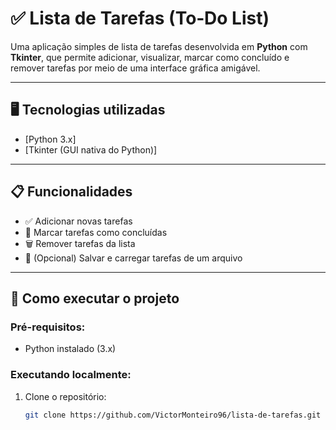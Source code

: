 # ✅ Lista de Tarefas (To‑Do List)

Uma aplicação simples de lista de tarefas desenvolvida em **Python** com **Tkinter**, que permite adicionar, visualizar, marcar como concluído e remover tarefas por meio de uma interface gráfica amigável.

---

## 🖥️ Tecnologias utilizadas

- [Python 3.x]
- [Tkinter (GUI nativa do Python)]

---

## 📋 Funcionalidades

- ✅ Adicionar novas tarefas
- 📝 Marcar tarefas como concluídas
- 🗑️ Remover tarefas da lista
- 💾 (Opcional) Salvar e carregar tarefas de um arquivo

---

## 🚀 Como executar o projeto

### Pré-requisitos:
- Python instalado (3.x)

### Executando localmente:
1. Clone o repositório:
   ```bash
   git clone https://github.com/VictorMonteiro96/lista-de-tarefas.git
